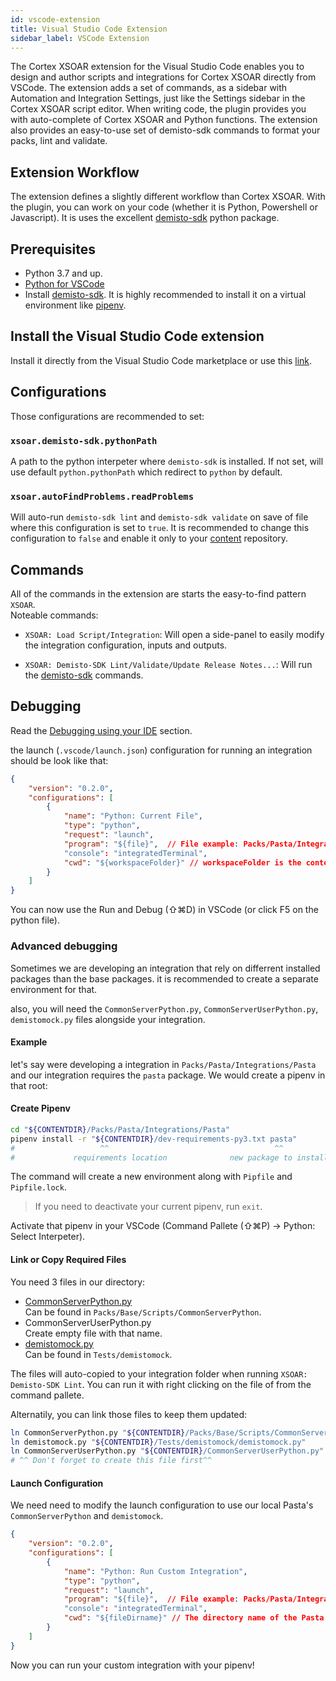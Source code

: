 ```yaml
---
id: vscode-extension
title: Visual Studio Code Extension
sidebar_label: VSCode Extension
---
```

The Cortex XSOAR extension for the Visual Studio Code enables you to design and author scripts and integrations for Cortex XSOAR directly from VSCode. The extension adds a set of commands, as a sidebar with Automation and Integration Settings, just like the Settings sidebar in the Cortex XSOAR script editor. When writing code, the plugin provides you with auto-complete of Cortex XSOAR and Python functions.
The extension also provides an easy-to-use set of demisto-sdk commands to format your packs, lint and validate.

## Extension Workflow

The extension defines a slightly different workflow than Cortex XSOAR. With the plugin, you can work on your code (whether it is Python, Powershell or Javascript).
It is uses the excellent [demisto-sdk](./demisto-sdk) python package.

## Prerequisites

* Python 3.7 and up.
* [Python for VSCode](https://marketplace.visualstudio.com/items?itemName=ms-python.python)
* Install [demisto-sdk](../concepts/demisto-sdk#installation-and-setup). It is highly recommended to install it on a virtual environment like [pipenv](https://pipenv.pypa.io/en/latest/).

## Install the Visual Studio Code extension

Install it directly from the Visual Studio Code marketplace or use this [link](https://marketplace.visualstudio.com/items?itemName=CortexXSOARext.xsoar).

## Configurations

Those configurations are recommended to set:

### `xsoar.demisto-sdk.pythonPath`

A path to the python interpeter where `demisto-sdk` is installed. If not set, will use default `python.pythonPath` which redirect to `python` by default.

### `xsoar.autoFindProblems.readProblems`

Will auto-run `demisto-sdk lint` and `demisto-sdk validate` on save of file where this configuration is set to `true`.
It is recommended to change this configuration to `false` and enable it only to your [content](https://github.com/demisto/demisto-sdk/) repository.

## Commands

All of the commands in the extension are starts the easy-to-find pattern `XSOAR`.  
Noteable commands:

* `XSOAR: Load Script/Integration`: Will open a side-panel to easily modify the integration configuration, inputs and outputs.

* `XSOAR: Demisto-SDK Lint/Validate/Update Release Notes...`: Will run the [demisto-sdk](https://github.com/demisto/demisto-sdk/) commands.

## Debugging

Read the [Debugging using your IDE](../integrations/debugging#Debugging%20using%20your%20IDE) section.

the launch (`.vscode/launch.json`) configuration for running an integration should be look like that:

```json title=".vscode/launch.json"
{
    "version": "0.2.0",
    "configurations": [
        {
            "name": "Python: Current File",
            "type": "python",
            "request": "launch",
            "program": "${file}",  // File example: Packs/Pasta/Integrations/Pasta/Pasta.py
            "console": "integratedTerminal",
            "cwd": "${workspaceFolder}" // workspaceFolder is the content repository
        }
    ]
}
```

You can now use the Run and Debug (⇧⌘D) in VSCode (or click F5 on the python file).

### Advanced debugging

Sometimes we are developing an integration that rely on differrent installed packages than the base packages. it is recommended to create a separate environment for that.

also, you will need the `CommonServerPython.py`, `CommonServerUserPython.py`, `demistomock.py` files alongside your integration.

#### Example

let's say were developing a integration in `Packs/Pasta/Integrations/Pasta` and our integration requires the `pasta` package.
We would create a pipenv in that root:

#### Create Pipenv

```bash
cd "${CONTENTDIR}/Packs/Pasta/Integrations/Pasta"
pipenv install -r "${CONTENTDIR}/dev-requirements-py3.txt pasta"
#                   ^^                                     ^^
#             requirements location              new package to install
```

The command will create a new environment along with `Pipfile` and `Pipfile.lock`.

> If you need to deactivate your current pipenv, run `exit`.

Activate that pipenv in your VSCode (Command Pallete (⇧⌘P) -> Python: Select Interpeter).

#### Link or Copy Required Files

You need 3 files in our directory:

* [CommonServerPython.py](https://github.com/demisto/content/tree/master/Packs/Base/Scripts/CommonServerPython)  
Can be found in `Packs/Base/Scripts/CommonServerPython`.
* CommonServerUserPython.py  
Create empty file with that name.
* [demistomock.py](https://github.com/demisto/content/tree/master/Tests/demistomock)  
Can be found in `Tests/demistomock`.

The files will auto-copied to your integration folder when running `XSOAR: Demisto-SDK Lint`. You can run it with right clicking on the file of from the command pallete.

Alternatily, you can link those files to keep them updated:

```bash title="In your integration directory"
ln CommonServerPython.py "${CONTENTDIR}/Packs/Base/Scripts/CommonServerPython.py"
ln demistomock.py "${CONTENTDIR}/Tests/demistomock/demistomock.py"
ln CommonServerUserPython.py "${CONTENTDIR}/CommonServerUserPython.py"
# ^^ Don't forget to create this file first^^
```

#### Launch Configuration

We need need to modify the launch configuration to use our local Pasta's `CommonServerPython` and `demistomock`.

```json title=".vscode/launch.json"
{
    "version": "0.2.0",
    "configurations": [
        {
            "name": "Python: Run Custom Integration",
            "type": "python",
            "request": "launch",
            "program": "${file}",  // File example: Packs/Pasta/Integrations/Pasta/Pasta.py
            "console": "integratedTerminal",
            "cwd": "${fileDirname}" // The directory name of the Pasta integration (Packs/Pasta/Integrations/Pasta/).
        }
    ]
}
```

Now you can run your custom integration with your pipenv!
